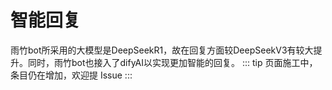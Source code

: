 # 智能回复
雨竹bot所采用的大模型是DeepSeekR1，故在回复方面较DeepSeekV3有较大提升。同时，雨竹bot也接入了difyAI以实现更加智能的回复。
::: tip
页面施工中，条目仍在增加，欢迎提 Issue
:::